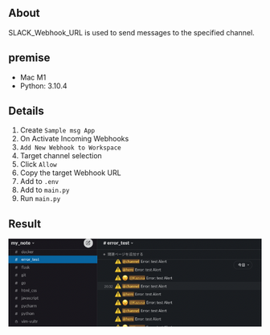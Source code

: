 ## About

SLACK_Webhook_URL is used to send messages to the specified channel.

## premise
- Mac M1
- Python: 3.10.4

## Details
1. Create `Sample msg App`
2. On Activate Incoming Webhooks 
3. `Add New Webhook to Workspace`
4. Target channel selection
5. Click `Allow`
6. Copy the target Webhook URL
7. Add to `.env`
8. Add to `main.py`
9. Run `main.py`

## Result

<img src="./docs/img/slack-channel.png" alt="" width="600"/>
